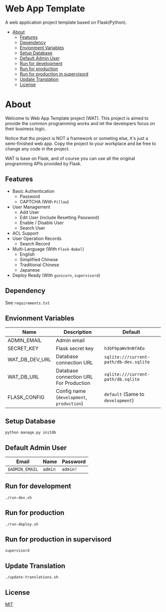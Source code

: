 # Web App Template

A web application project template based on Flask(Python).

<!-- MarkdownTOC -->

- [About](#about)
    - [Features](#features)
    - [Dependency](#dependency)
    - [Envionment Variables](#envionment-variables)
    - [Setup Database](#setup-database)
    - [Default Admin User](#default-admin-user)
    - [Run for development](#run-for-development)
    - [Run for production](#run-for-production)
    - [Run for production in supervisord](#run-for-production-in-supervisord)
    - [Update Translation](#update-translation)
    - [License](#license)

<!-- /MarkdownTOC -->

# About

Welcome to Web App Template project (WAT).
This project is aimed to provide the common programming works and let the developers focus on their business logic.

Notice that ths project is NOT a framework or someting else, it's just a semi-finished web app.
Copy the project to your workplace and be free to change any code in the project.

WAT is base on Flask, and of course you can use all the original programming APIs provided by Flask.

## Features

- Basic Authentication
    + Password
    + CAPTCHA (With `Pillow`)
- User Management
    + Add User
    + Edit User (include Resetting Password)
    + Enable / Disable User
    + Search User
- ACL Support
- User Operation Records
    + Search Record
- Multi-Language (With `Flask-Babel`)
    + English
    + Simplified Chinese
    + Traditional Chinese
    + Japanese
- Deploy Ready (With `gunicorn`, `supervisord`)

## Dependency

See `requirements.txt`

## Envionment Variables

|       Name     |                Description                |                Default                 |
|----------------|-------------------------------------------|----------------------------------------|
| ADMIN_EMAIL    | Admin email                               |                                        |
| SECRET_KEY     | Flask secret key                          | `h3bF9paWv9nNfAEo`                     |
| WAT_DB_DEV_URL | Database connection URL                   | `sqlite:///current-path/db-dev.sqlite` |
| WAT_DB_URL     | Database connection URL For Production    | `sqlite:///current-path/db.sqlite`     |
| FLASK_CONFIG   | Config name (`development`, `production`) | `default` (Same to `development`)      |

## Setup Database

```shell
python manage.py initdb
```

## Default Admin User

|     Email      |   Name  | Password |
|----------------|---------|----------|
| `$ADMIN_EMAIL` | `admin` | `admin!` |

## Run for development

```shell
./run-dev.sh
```

## Run for production

```shell
./run-deploy.sh
```

## Run for production in supervisord

```shell
supervisord
```

## Update Translation

```shell
./update-translations.sh
```

## License
[MIT](LICENSE)